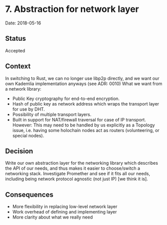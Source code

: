 # 7. Abstraction for network layer

Date: 2018-05-16

## Status

Accepted

## Context

In switching to Rust, we can no longer use libp2p directly, and we want our own Kademlia implementation anyways (see ADR: 0010)
What we want from a network library:
* Public Key cryptography for end-to-end encryption.
* Hash of public key as network address which wraps the transport layer for use by DHT.
* Possibility of multiple transport layers.
* Built in support for NAT/firewall traversal for case of IP transport. However: This may need to be handled by us explicitly as a Topology issue, i.e. having some holochain nodes act as routers (volunteering, or special nodes).

## Decision

Write our own abstraction layer for the networking library which describes the API of our needs, and thus makes it easier to choose/switch a networking stack.
Investigate Promether and see if it fits all our needs, including being network protocol agnostic (not just IP) [we think it is].

## Consequences

* More flexibility in replacing low-level network layer
* Work overhead of defining and implementing layer
* More clarity about what we really need
